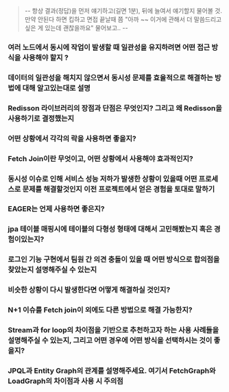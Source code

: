 >-- 항상 결과(정답)을 먼저 얘기하고(길면 1분), 뒤에 늘여서 얘기할지 물어볼 것. 만약 안된다 하면 킵하고 면접 끝날때 쯤
"아까 ~~ 이거에 관해서 더 말씀드리고 싶은 게 있는데 괜찮을까요" 물어보고.. --
 
### 여러 노드에서 동시에 작업이 발생할 때 일관성을 유지하려면 어떤 접근 방식을 사용해야 할지 ?

### 데이터의 일관성을 해치지 않으면서 동시성 문제를 효율적으로 해결하는 방법에 대해 알고있는대로 설명

### Redisson 라이브러리의 장점과 단점은 무엇인지? 그리고 왜 Redisson을 사용하기로 결정했는지

###  어떤 상황에서 각각의 락을 사용하면 좋을지?

### Fetch Join이란 무엇이고, 어떤 상황에서 사용해야 효과적인지?

### 동시성 이슈로 인해 서비스 성능 저하가 발생한 상황이 있을때 어떤 프로세스로 문제를 해결할것인지 이전 프로젝트에서 얻은 경험을 토대로 말하기

### EAGER는 언제 사용하면 좋은지?

### jpa 테이블 매핑시에 테이블의 다형성 형태에 대해서 고민해봤는지 혹은 경험이있는지?

### 로그인 기능 구현에서 팀원 간 의견 충돌이 있을 때 어떤 방식으로 합의점을 찾았는지 설명해주실 수 있는지

### 비슷한 상황이 다시 발생한다면 어떻게 해결하실 것인지?

### N+1 이슈를 Fetch join이 외에도 다른 방법으로 해결 가능한지?

### Stream과 for loop의 차이점을 기반으로 추천하고자 하는 사용 사례들을 설명해주실 수 있는지, 그리고 어떤 경우에 어떤 방식을 선택하시는 것이 좋을지?

### JPQL과 Entity Graph의 관계를 설명해주세요. 여기서 FetchGraph와 LoadGraph의 차이점과 사용 시 주의점

